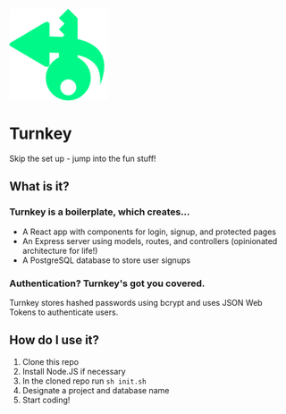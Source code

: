 ![turnkey logo](my-app/public/icon.png) 
# Turnkey
Skip the set up - jump into the fun stuff!

## What is it?
### Turnkey is a boilerplate, which creates...
* A React app with components for login, signup, and protected pages
* An Express server using models, routes, and controllers (opinionated architecture for life!)
* A PostgreSQL database to store user signups

### Authentication? Turnkey's got you covered.
Turnkey stores hashed passwords using bcrypt and uses JSON Web Tokens to authenticate users.


## How do I use it?
1. Clone this repo
2. Install Node.JS if necessary
3. In the cloned repo run `sh init.sh`
4. Designate a project and database name
5. Start coding!

